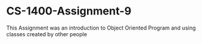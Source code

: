 # CS-1400-Assignment-9
This Assignment was an introduction to Object Oriented Program and using classes created by other people
